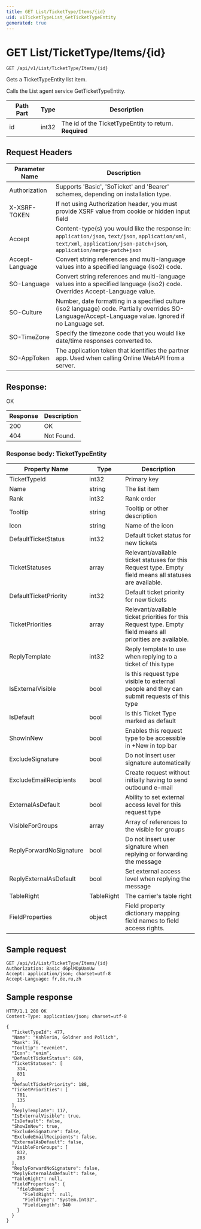 ```yaml
---
title: GET List/TicketType/Items/{id}
uid: v1TicketTypeList_GetTicketTypeEntity
generated: true
---
```


# GET List/TicketType/Items/{id}

```http
GET /api/v1/List/TicketType/Items/{id}
```

Gets a TicketTypeEntity list item.


Calls the List agent service GetTicketTypeEntity.





| Path Part | Type | Description |
|-----------|------|-------------|
| id | int32 | The id of the TicketTypeEntity to return. **Required** |



## Request Headers

| Parameter Name | Description |
|----------------|-------------|
| Authorization  | Supports 'Basic', 'SoTicket' and 'Bearer' schemes, depending on installation type. |
| X-XSRF-TOKEN   | If not using Authorization header, you must provide XSRF value from cookie or hidden input field |
| Accept         | Content-type(s) you would like the response in: `application/json`, `text/json`, `application/xml`, `text/xml`, `application/json-patch+json`, `application/merge-patch+json` |
| Accept-Language | Convert string references and multi-language values into a specified language (iso2) code. |
| SO-Language | Convert string references and multi-language values into a specified language (iso2) code. Overrides Accept-Language value. |
| SO-Culture | Number, date formatting in a specified culture (iso2 language) code. Partially overrides SO-Language/Accept-Language value. Ignored if no Language set. |
| SO-TimeZone | Specify the timezone code that you would like date/time responses converted to. |
| SO-AppToken | The application token that identifies the partner app. Used when calling Online WebAPI from a server. |


## Response:

OK

| Response | Description |
|----------------|-------------|
| 200 | OK |
| 404 | Not Found. |

### Response body: TicketTypeEntity

| Property Name | Type |  Description |
|----------------|------|--------------|
| TicketTypeId | int32 | Primary key |
| Name | string | The list item |
| Rank | int32 | Rank order |
| Tooltip | string | Tooltip or other description |
| Icon | string | Name of the icon |
| DefaultTicketStatus | int32 | Default ticket status for new tickets |
| TicketStatuses | array | Relevant/available ticket statuses for this Request type. Empty field means all statuses are available. |
| DefaultTicketPriority | int32 | Default ticket priority for new tickets |
| TicketPriorities | array | Relevant/available ticket priorities for this Request type. Empty field means all priorities are available. |
| ReplyTemplate | int32 | Reply template to use when replying to a ticket of this type |
| IsExternalVisible | bool | Is this request type visible to external people and they can submit requests of this type |
| IsDefault | bool | Is this Ticket Type marked as default |
| ShowInNew | bool | Enables this request type to be accessible in +New in top bar |
| ExcludeSignature | bool | Do not insert user signature automatically |
| ExcludeEmailRecipients | bool | Create request without initially having to send outbound e-mail |
| ExternalAsDefault | bool | Ability to set external access level for this request type |
| VisibleForGroups | array | Array of references to the visible for groups |
| ReplyForwardNoSignature | bool | Do not insert user signature when replying or forwarding the message |
| ReplyExternalAsDefault | bool | Set external access level when replying the message |
| TableRight | TableRight | The carrier's table right |
| FieldProperties | object | Field property dictionary mapping field names to field access rights. |

## Sample request

```http!
GET /api/v1/List/TicketType/Items/{id}
Authorization: Basic dGplMDpUamUw
Accept: application/json; charset=utf-8
Accept-Language: fr,de,ru,zh
```

## Sample response

```http_
HTTP/1.1 200 OK
Content-Type: application/json; charset=utf-8

{
  "TicketTypeId": 477,
  "Name": "Kshlerin, Goldner and Pollich",
  "Rank": 76,
  "Tooltip": "eveniet",
  "Icon": "enim",
  "DefaultTicketStatus": 689,
  "TicketStatuses": [
    314,
    831
  ],
  "DefaultTicketPriority": 188,
  "TicketPriorities": [
    701,
    135
  ],
  "ReplyTemplate": 117,
  "IsExternalVisible": true,
  "IsDefault": false,
  "ShowInNew": true,
  "ExcludeSignature": false,
  "ExcludeEmailRecipients": false,
  "ExternalAsDefault": false,
  "VisibleForGroups": [
    832,
    203
  ],
  "ReplyForwardNoSignature": false,
  "ReplyExternalAsDefault": false,
  "TableRight": null,
  "FieldProperties": {
    "fieldName": {
      "FieldRight": null,
      "FieldType": "System.Int32",
      "FieldLength": 940
    }
  }
}
```